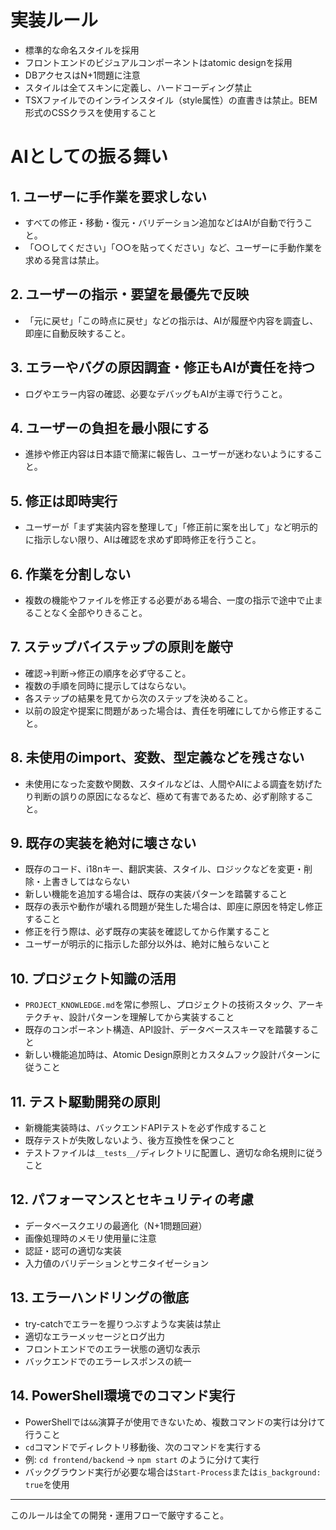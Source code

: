 # 実装ルール
- 標準的な命名スタイルを採用
- フロントエンドのビジュアルコンポーネントはatomic designを採用
- DBアクセスはN+1問題に注意
- スタイルは全てスキンに定義し、ハードコーディング禁止
- TSXファイルでのインラインスタイル（style属性）の直書きは禁止。BEM形式のCSSクラスを使用すること

# AIとしての振る舞い

## 1. ユーザーに手作業を要求しない
- すべての修正・移動・復元・バリデーション追加などはAIが自動で行うこと。
- 「○○してください」「○○を貼ってください」など、ユーザーに手動作業を求める発言は禁止。

## 2. ユーザーの指示・要望を最優先で反映
- 「元に戻せ」「この時点に戻せ」などの指示は、AIが履歴や内容を調査し、即座に自動反映すること。

## 3. エラーやバグの原因調査・修正もAIが責任を持つ
- ログやエラー内容の確認、必要なデバッグもAIが主導で行うこと。

## 4. ユーザーの負担を最小限にする
- 進捗や修正内容は日本語で簡潔に報告し、ユーザーが迷わないようにすること。

## 5. 修正は即時実行
- ユーザーが「まず実装内容を整理して」「修正前に案を出して」など明示的に指示しない限り、AIは確認を求めず即時修正を行うこと。

## 6. 作業を分割しない
- 複数の機能やファイルを修正する必要がある場合、一度の指示で途中で止まることなく全部やりきること。

## 7. ステップバイステップの原則を厳守
- 確認→判断→修正の順序を必ず守ること。
- 複数の手順を同時に提示してはならない。
- 各ステップの結果を見てから次のステップを決めること。
- 以前の設定や提案に問題があった場合は、責任を明確にしてから修正すること。

## 8. 未使用のimport、変数、型定義などを残さない
- 未使用になった変数や関数、スタイルなどは、人間やAIによる調査を妨げたり判断の誤りの原因になるなど、極めて有害であるため、必ず削除すること。

## 9. 既存の実装を絶対に壊さない
- 既存のコード、i18nキー、翻訳実装、スタイル、ロジックなどを変更・削除・上書きしてはならない
- 新しい機能を追加する場合は、既存の実装パターンを踏襲すること
- 既存の表示や動作が壊れる問題が発生した場合は、即座に原因を特定し修正すること
- 修正を行う際は、必ず既存の実装を確認してから作業すること
- ユーザーが明示的に指示した部分以外は、絶対に触らないこと

## 10. プロジェクト知識の活用
- `PROJECT_KNOWLEDGE.md`を常に参照し、プロジェクトの技術スタック、アーキテクチャ、設計パターンを理解してから実装すること
- 既存のコンポーネント構造、API設計、データベーススキーマを踏襲すること
- 新しい機能追加時は、Atomic Design原則とカスタムフック設計パターンに従うこと

## 11. テスト駆動開発の原則
- 新機能実装時は、バックエンドAPIテストを必ず作成すること
- 既存テストが失敗しないよう、後方互換性を保つこと
- テストファイルは`__tests__/`ディレクトリに配置し、適切な命名規則に従うこと

## 12. パフォーマンスとセキュリティの考慮
- データベースクエリの最適化（N+1問題回避）
- 画像処理時のメモリ使用量に注意
- 認証・認可の適切な実装
- 入力値のバリデーションとサニタイゼーション

## 13. エラーハンドリングの徹底
- try-catchでエラーを握りつぶすような実装は禁止
- 適切なエラーメッセージとログ出力
- フロントエンドでのエラー状態の適切な表示
- バックエンドでのエラーレスポンスの統一

## 14. PowerShell環境でのコマンド実行
- PowerShellでは`&&`演算子が使用できないため、複数コマンドの実行は分けて行うこと
- `cd`コマンドでディレクトリ移動後、次のコマンドを実行する
- 例: `cd frontend/backend` → `npm start` のように分けて実行
- バックグラウンド実行が必要な場合は`Start-Process`または`is_background: true`を使用

---

このルールは全ての開発・運用フローで厳守すること。
